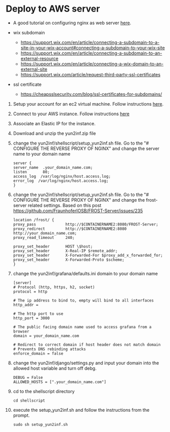 # Deploy to AWS server
- A good tutorial on configuring nginx as web server [here](https://realpython.com/django-nginx-gunicorn/).
- wix subdomain
    - https://support.wix.com/en/article/connecting-a-subdomain-to-a-site-in-your-wix-account#connecting-a-subdomain-to-your-wix-site
    - https://support.wix.com/en/article/connecting-a-subdomain-to-an-external-resource
    - https://support.wix.com/en/article/connecting-a-wix-domain-to-an-external-site
    - https://support.wix.com/article/request-third-party-ssl-certificates
    
- ssl certificate
    - https://cheapsslsecurity.com/blog/ssl-certificates-for-subdomains/
    
1. Setup your account for an ec2 virtual machine. Follow instructions [here](https://docs.aws.amazon.com/AWSEC2/latest/UserGuide/get-set-up-for-amazon-ec2.html).
2. Connect to your AWS instance. Follow instructions [here](https://docs.aws.amazon.com/AWSEC2/latest/UserGuide/AccessingInstances.html)
3. Associate an Elastic IP for the instance.
4. Download and unzip the yun2inf.zip file 
5. change the yun2inf/shellscript/setup_yun2inf.sh file. Go to the "# CONFIGURE THE REVERSE PROXY OF NGINX" and change the server name to your domain name
    ```
    server {
    server_name  .your_domain_name.com;
    listen       80;
    access_log  /var/log/nginx/host.access.log;
    error_log  /var/log/nginx/host.access.log;
    }

    ```
6. change the yun2inf/shellscript/setup_yun2inf.sh file. Go to the "# CONFIGURE THE REVERSE PROXY OF NGINX" and change the frost-server related settings. Based on this post https://github.com/FraunhoferIOSB/FROST-Server/issues/235
    ```
    location /frost/ {
	proxy_pass		       http://$CONTAINERNAME2:8080/FROST-Server;
	proxy_redirect         http://$CONTAINERNAME2:8080 http://your_domain_name.com;
	proxy_read_timeout     240;
	   
	proxy_set_header       HOST \$host;
	proxy_set_header       X-Real-IP $remote_addr;
    proxy_set_header       X-Forwarded-For $proxy_add_x_forwarded_for;
    proxy_set_header       X-Forwarded-Proto $scheme;
    }
    ```
7. change the yun2inf/grafana/defaults.ini domain to your domain name
    ```
    [server]
    # Protocol (http, https, h2, socket)
    protocol = http

    # The ip address to bind to, empty will bind to all interfaces
    http_addr =

    # The http port to use
    http_port = 3000

    # The public facing domain name used to access grafana from a browser
    domain = your_domain_name.com

    # Redirect to correct domain if host header does not match domain
    # Prevents DNS rebinding attacks
    enforce_domain = false
    ```
8. change the yun2inf/django/settings.py and input your domain into the allowed host variable and turn off debg.
    ```
    DEBUG = False
    ALLOWED_HOSTS = [".your_domain_name.com"]
    ```

9. cd to the shellscript directory
    ```
    cd shellscript
    ```
10. execute the setup_yun2inf.sh and follow the instructions from the prompt.
    ```
    sudo sh setup_yun2inf.sh
    ```
    